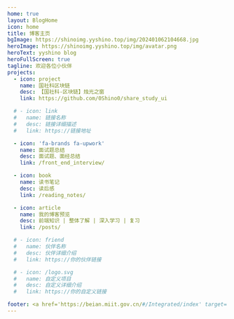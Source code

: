 ```yaml
---
home: true
layout: BlogHome
icon: home
title: 博客主页
bgImage: https://shinoimg.yyshino.top/img/202401062104668.jpg
heroImage: https://shinoimg.yyshino.top/img/avatar.png
heroText: yyshino blog
heroFullScreen: true
tagline: 欢迎各位小伙伴
projects:
  - icon: project
    name: 国社科区块链
    desc: 【国社科-区块链】烛光之窗
    link: https://github.com/0Shino0/share_study_ui

  # - icon: link
  #   name: 链接名称
  #   desc: 链接详细描述
  #   link: https://链接地址

  - icon: 'fa-brands fa-upwork'
    name: 面试题总结
    desc: 面试题、面经总结
    link: /front_end_interview/

  - icon: book
    name: 读书笔记
    desc: 读后感
    link: /reading_notes/

  - icon: article
    name: 我的博客预览
    desc: 前端知识 | 整体了解 | 深入学习 | 复习
    link: /posts/

  # - icon: friend
  #   name: 伙伴名称
  #   desc: 伙伴详细介绍
  #   link: https://你的伙伴链接

  # - icon: /logo.svg
  #   name: 自定义项目
  #   desc: 自定义详细介绍
  #   link: https://你的自定义链接

footer: <a href='https://beian.miit.gov.cn/#/Integrated/index' target='_blank'>湘ICP备2021015837号</a>
---
```

